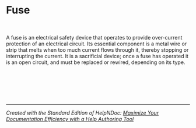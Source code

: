 # Fuse

&nbsp;

A fuse is an electrical safety device that operates to provide over-current protection of an electrical circuit. Its essential component is a metal wire or strip that melts when too much current flows through it, thereby stopping or interrupting the current. It is a sacrificial device; once a fuse has operated it is an open circuit, and must be replaced or rewired, depending on its type.&nbsp;

&nbsp;

&nbsp;

&nbsp;


***
_Created with the Standard Edition of HelpNDoc: [Maximize Your Documentation Efficiency with a Help Authoring Tool](<https://www.helpndoc.com/news-and-articles/2022-09-27-why-use-a-help-authoring-tool-instead-of-microsoft-word-to-produce-high-quality-documentation/>)_

